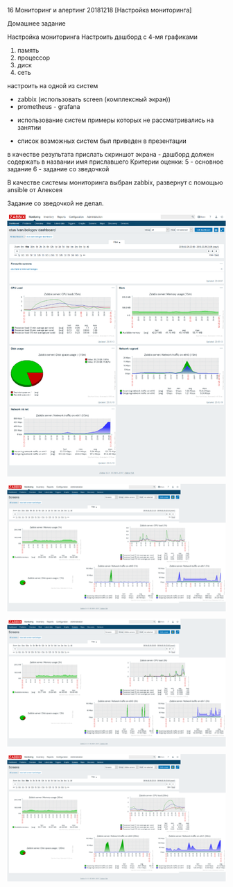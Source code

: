 16 Мониторинг и алертинг 20181218 [Настройка мониторинга]

Домашнее задание

Настройка мониторинга
Настроить дашборд с 4-мя графиками
1) память
2) процессор
3) диск
4) сеть

настроить на одной из систем
- zabbix (использовать screen (комплексный экран))
- prometheus - grafana

* использование систем примеры которых не рассматривались на занятии
- список возможных систем был приведен в презентации

в качестве результата прислать скриншот экрана - дашборд должен содержать в названии имя приславшего
Критерии оценки: 5 - основное задание
6 - задание со зведочкой 

В качестве системы мониторинга выбран zabbix, развернут с помощью ansible от Алексея

Задание со зведочкой не делал.

![alt text](https://raw.githubusercontent.com/ivanbologov/otuslinux/master/201810/16%20Monitoring%20setup%20(zabbix)/16_zabbix_screenshot_at_2019-02-25_23.05.20-fullpage.png)

![alt text](https://raw.githubusercontent.com/ivanbologov/otuslinux/master/201810/16%20Monitoring%20setup%20(zabbix)/16_zabbix_screenshot_at_2019-02-25_22.33.29-fullpage.png)

![alt text](https://raw.githubusercontent.com/ivanbologov/otuslinux/master/201810/16%20Monitoring%20setup%20(zabbix)/16_zabbix_screenshot_at_2019-02-25_23.03.04-fullpage.png)

![alt text](https://raw.githubusercontent.com/ivanbologov/otuslinux/master/201810/16%20Monitoring%20setup%20(zabbix)/16_zabbix_screenshot_at_2019-02-25_23.03.30-fullpage.png)

